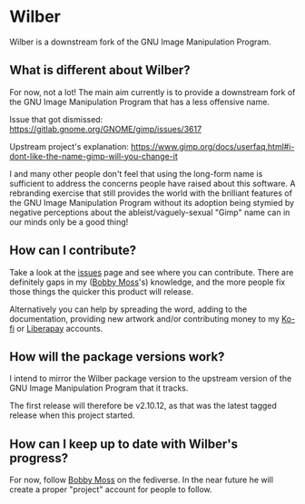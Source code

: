# Wilber

Wilber is a downstream fork of the GNU Image Manipulation Program.

## What is different about Wilber?
For now, not a lot! The main aim currently is to provide a downstream fork of
the GNU Image Manipulation Program that has a less offensive name.

Issue that got dismissed: https://gitlab.gnome.org/GNOME/gimp/issues/3617

Upstream project's explanation:
https://www.gimp.org/docs/userfaq.html#i-dont-like-the-name-gimp-will-you-change-it

I and many other people don't feel that using the long-form name is sufficient
to address the concerns people have raised about this software. A rebranding
exercise that still provides the world with the brilliant features of the GNU
Image Manipulation Program without its adoption being stymied by negative
perceptions about the ableist/vaguely-sexual "Gimp" name can in our minds only
be a good thing!

## How can I contribute?
Take a look at the [issues](https://github.com/TreacherousNexus/Wilber/issues)
page and see where you can contribute. There are definitely gaps in my
([Bobby Moss](https://github.com/TreacherousNexus)'s) knowledge, and the more
people fix those things the quicker this product will release.

Alternatively you can help by spreading the word, adding to the documentation,
providing new artwork and/or contributing money to my
[Ko-fi](https://www.ko-fi.com/treacherousnexus) or
[Liberapay](https://liberapay.com/TreacherousNexus/) accounts.

## How will the package versions work?
I intend to mirror the Wilber package version to the upstream version of the
GNU Image Manipulation Program that it tracks.

The first release will therefore be v2.10.12, as that was the latest tagged
release when this project started.

## How can I keep up to date with Wilber's progress?
For now, follow [Bobby Moss](https://bobadon.co.uk/@bob) on the fediverse. In
the near future he will create a proper "project" account for people to follow.
